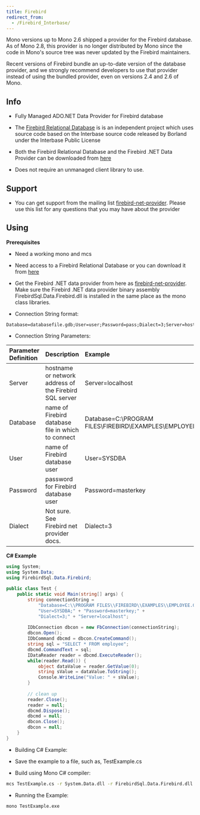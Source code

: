 ```yaml
---
title: Firebird
redirect_from:
  - /Firebird_Interbase/
---
```


Mono versions up to Mono 2.6 shipped a provider for the Firebird database. As of Mono 2.8, this provider is no longer distributed by Mono since the code in Mono's source tree was never updated by the Firebird maintainers.

Recent versions of Firebird bundle an up-to-date version of the database provider, and we strongly recommend developers to use that provider instead of using the bundled provider, even on versions 2.4 and 2.6 of Mono.

Info
----

-   Fully Managed ADO.NET Data Provider for Firebird database

-   The [Firebird Relational Database](http://firebirdsql.org) is is an independent project which uses source code based on the Interbase source code released by Borland under the Interbase Public License

-   Both the Firebird Relational Database and the Firebird .NET Data Provider can be downloaded from [here](http://sourceforge.net/projects/firebird/)

-   Does not require an unmanaged client library to use.

Support
-------

-   You can get support from the mailing list [firebird-net-provider](http://lists.sourceforge.net/lists/listinfo/firebird-net-provider). Please use this list for any questions that you may have about the provider

Using
-----

**Prerequisites**

-   Need a working mono and mcs

-   Need access to a Firebird Relational Database or you can download it from [here](http://firebirdsql.org/en/downloads/)

-   Get the Firebird .NET data provider from here as [firebird-net-provider](http://lists.sourceforge.net/lists/listinfo/firebird-net-provider). Make sure the Firebird .NET data provider binary assembly FirebirdSql.Data.Firebird.dll is installed in the same place as the mono class libraries.

-   Connection String format:

<!-- -->

```
Database=databasefile.gdb;User=user;Password=pass;Dialect=3;Server=hostname
```

-   Connection String Parameters:

|Parameter Definition|Description|Example|
|:-------------------|:----------|:------|
|Server|hostname or network address of the Firebird SQL server|Server=localhost|
|Database|name of Firebird database file in which to connect|Database=C:\\PROGRAM FILES\\FIREBIRD\\EXAMPLES\\EMPLOYEE.GDB;|
|User|name of Firebird database user|User=SYSDBA|
|Password|password for Firebird database user|Password=masterkey|
|Dialect|Not sure. See Firebird net provider docs.|Dialect=3|

**C# Example**

``` csharp
using System;
using System.Data;
using FirebirdSql.Data.Firebird;
 
public class Test {
    public static void Main(string[] args) {
        string connectionString =
            "Database=C:\\PROGRAM FILES\\FIREBIRD\\EXAMPLES\\EMPLOYEE.GDB;" +
            "User=SYSDBA;" + "Password=masterkey;" +
            "Dialect=3;" + "Server=localhost";
 
        IDbConnection dbcon = new FbConnection(connectionString);
        dbcon.Open();
        IDbCommand dbcmd = dbcon.CreateCommand();
        string sql = "SELECT * FROM employee";
        dbcmd.CommandText = sql;
        IDataReader reader = dbcmd.ExecuteReader();
        while(reader.Read()) {
            object dataValue = reader.GetValue(0);
            string sValue = dataValue.ToString();
            Console.WriteLine("Value: " + sValue);
        }
 
        // clean up
        reader.Close();
        reader = null;
        dbcmd.Dispose();
        dbcmd = null;
        dbcon.Close();
        dbcon = null;
    }
}
```

-   Building C# Example:

-   Save the example to a file, such as, TestExample.cs

-   Build using Mono C# compiler:

<!-- -->

``` bash
mcs TestExample.cs -r System.Data.dll -r FirebirdSql.Data.Firebird.dll
```

-   Running the Example:

<!-- -->

``` bash
mono TestExample.exe
```

